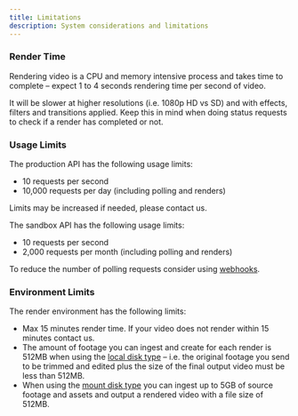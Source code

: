 ```yaml
---
title: Limitations
description: System considerations and limitations
---
```


### Render Time

Rendering video is a CPU and memory intensive process and takes time to complete – expect 1 to 4 seconds rendering time
per second of video.

It will be slower at higher resolutions \(i.e. 1080p HD vs SD\) and with effects, filters and transitions applied. Keep
this in mind when doing status requests to check if a render has completed or not.

### Usage Limits

The production API has the following usage limits:

- 10 requests per second
- 10,000 requests per day \(including polling and renders\)

Limits may be increased if needed, please contact us.

The sandbox API has the following usage limits:

- 10 requests per second
- 2,000 requests per month \(including polling and renders\)

To reduce the number of polling requests consider using [webhooks](webhooks.md).

### Environment Limits

The render environment has the following limits:

- Max 15 minutes render time. If your video does not render within 15 minutes contact us.
- The amount of footage you can ingest and create for each render is 512MB when using the [local disk
  type](disk-types.md#speed-optimised-local-disk-type) – i.e. the original footage you send to be trimmed and edited
  plus the size of the final output video must be less than 512MB.
- When using the [mount disk type](disk-types.md#file-size-optimised-mount-disk-type) you can ingest up to 5GB of source
  footage and assets and output a rendered video with a file size of 512MB.
